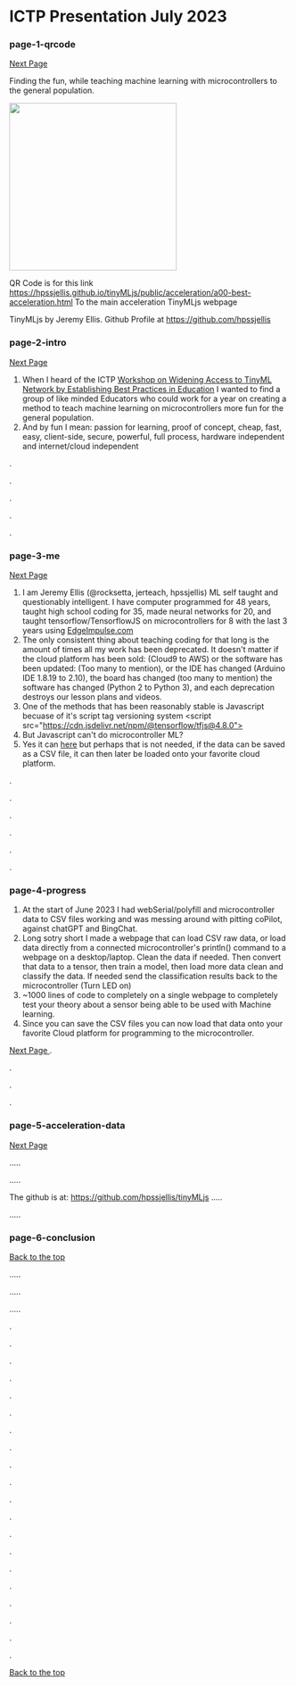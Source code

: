 # ICTP Presentation July 2023

### page-1-qrcode
<a href="#page-2-intro"> Next Page </a>



Finding the fun, while teaching machine learning with microcontrollers to the general population.

<img src="https://github.com/hpssjellis/tinyMLjs/assets/5605614/c1ebc04f-cf69-40fb-b662-1b828558fa25" width=300 />

QR Code is for this link <https://hpssjellis.github.io/tinyMLjs/public/acceleration/a00-best-acceleration.html> To the main acceleration TinyMLjs webpage

TinyMLjs by Jeremy Ellis. Github Profile at <https://github.com/hpssjellis>





### page-2-intro

<a href="#page-3-me"> Next Page </a>

1. When I heard of the ICTP <a href="https://indico.ictp.it/event/10185">Workshop on Widening Access to TinyML Network by Establishing Best Practices in Education</a> I wanted to find a group of like minded Educators
who could work for a year on creating a method to teach machine learning on microcontrollers more fun for the general population.
1. And by fun I mean: passion for learning, proof of concept, cheap, fast, easy, client-side, secure, powerful, full process, hardware independent and internet/cloud independent

.

.


.


.

.





### page-3-me

<a href="#page-4-progress"> Next Page </a>

1. I am Jeremy Ellis (@rocksetta, jerteach, hpssjellis) ML self taught and questionably intelligent. I have computer programmed for 48 years, taught high school coding for 35,
made neural networks for 20, and taught tensorflow/TensorflowJS on microcontrollers for 8 with the last 3 years using [EdgeImpulse.com](https://www.edgeimpulse.com/)
1. The only consistent thing about teaching coding for that long is the amount of times all my work has been deprecated. It doesn't matter if the cloud platform has been sold: (Cloud9 to AWS) or the software has been updated: (Too many to mention), or the IDE has changed (Arduino IDE 1.8.19 to 2.10), the board has changed (too many to mention) the software has changed (Python 2 to Python 3), and each deprecation destroys our lesson plans and videos.
1. One of the methods that has been reasonably stable is Javascript becuase of it's script tag versioning system
   &#60;script src="https://cdn.jsdelivr.net/npm/@tensorflow/tfjs@4.8.0"> </script>
1. But Javascript can't do microcontroller ML? 
1. Yes it can [here](https://github.com/hpssjellis/my-examples-for-the-arduino-portentaH7/tree/master/m09-Tensoflow/tfjs-convert-to-arduino-header) but perhaps that is not needed, if the data can be saved as a CSV file, it can then later be loaded onto your favorite cloud platform.

.


.

.

.

.


.



### page-4-progress

1. At the start of June 2023 I had webSerial/polyfill and microcontroller data to CSV files working and was messing around with pitting coPilot, against chatGPT and BingChat.
1. Long sotry short I made a webpage that can load CSV raw data, or load data directly from a connected microcontroller's println() command to a webpage on a desktop/laptop. Clean the data if needed. Then convert that data to a tensor, then train a model, then load more data clean and classify the data. If needed send the classification results back to the microcontroller (Turn LED on)
1. ~1000 lines of code to completely on a single webpage to completely test your theory about a sensor being able to be used with Machine learning.
1. Since you can save the CSV files you can now load that data onto your favorite Cloud platform for programming to the microcontroller.


<a href="#page-5-acceleration-data"> Next Page </a>
.


.


.



.


### page-5-acceleration-data


<a href="#page-6-Conclusion"> Next Page </a>

.....

.....

The github is at: <https://github.com/hpssjellis/tinyMLjs>
.....

.....




### page-6-conclusion


<a href="#page-1-qrcode"> Back to the top</a>

.....

.....

.....




.

.

.

.

.

.

.

.

.

.

.

.

.

.

.

.

.

.

.

.


<a href="#page-1-qrcode"> Back to the top</a>
